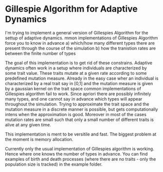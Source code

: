 # Gillespie Algorithm for Adaptive Dynamics

I'm trying to implement a general version of Gillespies Algorithm for the settup of adaptive dynamics. 
mmon implementations of Gillespies Algorithm force you to know in advance 
  a) which/how many different types there are present through the course of the simulation
  b) how the tranistion rates are between the finite number of types
  
The goal of this implementation is to get rid of these constrains. Adaptive dynamics often work in a setup where individuals are
characterized by some trait value. These traits mutate at a given rate according to some predefined mutation measure. Already in the
easy case wher an individual is characterized by a real trait say in [0,1] and the mutation measure is given by a gaussian kernel on 
the trait space common implementations of Gillespies algorithm fail to work. Since apriori there are possibly infinitely many types,
and one cannot say in advance which types will appear throughout the simulation.
Trying to approximate the trait space and the mutation measure in a discrete manner is possible, but gets computationally intens when
the approximation is good. Moreover in most of the cases mutation rates are small such that only a small number of different traits
is alive at any given time.

This implementation is ment to be versitile and fast. The biggest problem at the moment is memory allocation.

Currently only the usual implementation of Gillespies algorithm is working. Hence where one knows the number of types in advance.
You can find examples of birth and death processes (where there are no traits - only the population size is tracked) in the example folder.
